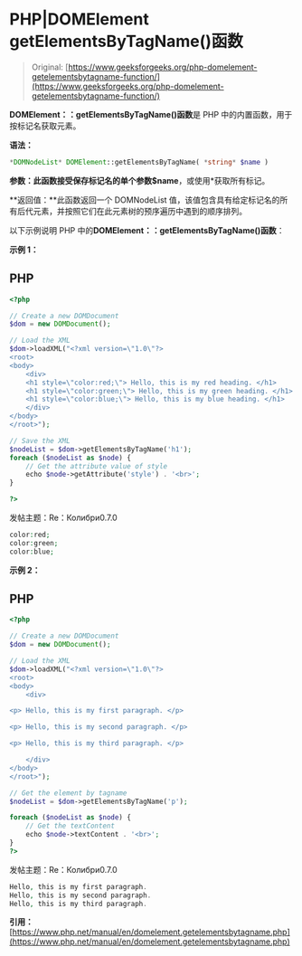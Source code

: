 # PHP|DOMElement getElementsByTagName()函数

> Original: [https://www.geeksforgeeks.org/php-domelement-getelementsbytagname-function/](https://www.geeksforgeeks.org/php-domelement-getelementsbytagname-function/)

**DOMElement：：getElementsByTagName()函数**是 PHP 中的内置函数，用于按标记名获取元素。

**语法：**

```php
*DOMNodeList* DOMElement::getElementsByTagName( *string* $name )
```

**参数：**此函数接受保存标记名的单个参数**$name**，或使用*获取所有标记。

**返回值：**此函数返回一个 DOMNodeList 值，该值包含具有给定标记名的所有后代元素，并按照它们在此元素树的预序遍历中遇到的顺序排列。

以下示例说明 PHP 中的**DOMElement：：getElementsByTagName()函数**：

**示例 1：**

## PHP

```php
<?php

// Create a new DOMDocument
$dom = new DOMDocument();

// Load the XML
$dom->loadXML("<?xml version=\"1.0\"?>
<root>
<body>
    <div>
    <h1 style=\"color:red;\"> Hello, this is my red heading. </h1>
    <h1 style=\"color:green;\"> Hello, this is my green heading. </h1>
    <h1 style=\"color:blue;\"> Hello, this is my blue heading. </h1>
    </div>
</body>
</root>");

// Save the XML
$nodeList = $dom->getElementsByTagName('h1');
foreach ($nodeList as $node) {
    // Get the attribute value of style
    echo $node->getAttribute('style') . '<br>';
}

?>
```

发帖主题：Re：Колибри0.7.0

```php
color:red;
color:green;
color:blue;
```

**示例 2：**

## PHP

```php
<?php

// Create a new DOMDocument
$dom = new DOMDocument();

// Load the XML
$dom->loadXML("<?xml version=\"1.0\"?>
<root>
<body>
    <div>

<p> Hello, this is my first paragraph. </p>

<p> Hello, this is my second paragraph. </p>

<p> Hello, this is my third paragraph. </p>

    </div>
</body>
</root>");

// Get the element by tagname
$nodeList = $dom->getElementsByTagName('p');

foreach ($nodeList as $node) {
    // Get the textContent
    echo $node->textContent . '<br>';
}
?>
```

发帖主题：Re：Колибри0.7.0

```php
Hello, this is my first paragraph.
Hello, this is my second paragraph.
Hello, this is my third paragraph.
```

**引用：**[https://www.php.net/manual/en/domelement.getelementsbytagname.php](https://www.php.net/manual/en/domelement.getelementsbytagname.php)